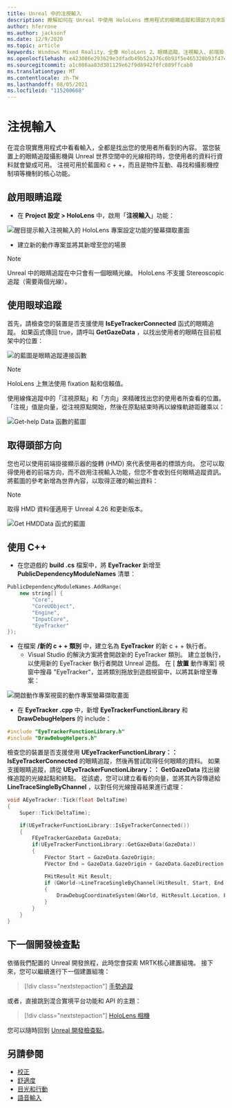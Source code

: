 ```yaml
---
title: Unreal 中的注視輸入
description: 瞭解如何在 Unreal 中使用 HoloLens 應用程式的眼睛追蹤和頭部方向來設定和使用注視輸入。
author: hferrone
ms.author: jacksonf
ms.date: 12/9/2020
ms.topic: article
keywords: Windows Mixed Reality、全像 HoloLens 2、眼睛追蹤、注視輸入、前端掛接顯示器、Unreal 引擎、混合現實耳機、Windows Mixed reality 耳機、虛擬實境耳機
ms.openlocfilehash: e423086e293629e3dfadb49b52a376c0b93f5e465328b93f47c2f1e3e0790b63
ms.sourcegitcommit: a1c086aa83d381129e62f9d8942f0fc889ffcab0
ms.translationtype: MT
ms.contentlocale: zh-TW
ms.lasthandoff: 08/05/2021
ms.locfileid: "115200668"
---
```

# <a name="gaze-input"></a>注視輸入

在混合現實應用程式中看看輸入，全都是找出您的使用者所看到的內容。 當您裝置上的眼睛追蹤攝影機與 Unreal 世界空間中的光線相符時，您使用者的資料行資料就會變成可用。 注視可用於藍圖和 c + +，而且是物件互動、尋找和攝影機控制項等機制的核心功能。

## <a name="enabling-eye-tracking"></a>啟用眼睛追蹤

- 在 **Project 設定 > HoloLens** 中，啟用「**注視輸入**」功能：

![醒目提示輸入注視輸入的 HoloLens 專案設定功能的螢幕擷取畫面](images/unreal-gaze-img-01.png)

- 建立新的動作專案並將其新增至您的場景

> [!NOTE]
> Unreal 中的眼睛追蹤在中只會有一個眼睛光線。 HoloLens 不支援 Stereoscopic 追蹤（需要兩個光線）。

## <a name="using-eye-tracking"></a>使用眼球追蹤

首先，請檢查您的裝置是否支援使用 **IsEyeTrackerConnected** 函式的眼睛追蹤。  如果函式傳回 true，請呼叫 **GetGazeData** ，以找出使用者的眼睛在目前框架中的位置：

![的藍圖是眼睛追蹤連接函數](images/unreal-gaze-img-02.png)

> [!NOTE]
> HoloLens 上無法使用 fixation 點和信賴值。

使用線條追蹤中的「注視原點」和「方向」來精確找出您的使用者所查看的位置。  「注視」值是向量，從注視原點開始，然後在原點結束時再以線條軌跡距離乘以：

![Get-help Data 函數的藍圖](images/unreal-gaze-img-03.png)

## <a name="getting-head-orientation"></a>取得頭部方向

您也可以使用前端掛接顯示器的旋轉 (HMD) 來代表使用者的標頭方向。 您可以取得使用者的前端方向，而不啟用注視輸入功能，但您不會收到任何眼睛追蹤資訊。  將藍圖的參考新增為世界內容，以取得正確的輸出資料：

> [!NOTE]
> 取得 HMD 資料僅適用于 Unreal 4.26 和更新版本。

![Get HMDData 函式的藍圖](images/unreal-gaze-img-04.png)

## <a name="using-c"></a>使用 C++

- 在您遊戲的 **build .cs** 檔案中，將 **EyeTracker** 新增至 **PublicDependencyModuleNames** 清單：

```cpp
PublicDependencyModuleNames.AddRange(
    new string[] {
        "Core",
        "CoreUObject",
        "Engine",
        "InputCore",
        "EyeTracker"
});
```

- 在檔案 **/新的 c + + 類別** 中，建立名為 **EyeTracker** 的新 c + + 執行者。
    - Visual Studio 的解決方案將會開啟新的 EyeTracker 類別。 建立並執行，以使用新的 EyeTracker 執行者開啟 Unreal 遊戲。  在 [ **放置** 動作專案] 視窗中搜尋 "EyeTracker"，並將類別拖放到遊戲視窗中，以將其新增至專案：

![開啟動作專案視窗的動作專案螢幕擷取畫面](images/unreal-gaze-img-06.png)

- 在 **EyeTracker .cpp** 中，新增 **EyeTrackerFunctionLibrary** 和 **DrawDebugHelpers** 的 include：

```cpp
#include "EyeTrackerFunctionLibrary.h"
#include "DrawDebugHelpers.h"
```

檢查您的裝置是否支援使用 **UEyeTrackerFunctionLibrary：： IsEyeTrackerConnected** 的眼睛追蹤，然後再嘗試取得任何眼睛的資料。  如果支援眼睛追蹤，請從 **UEyeTrackerFunctionLibrary：： GetGazeData** 找出線條追蹤的光線起點和終點。 從該處，您可以建立看看的向量，並將其內容傳遞給 **LineTraceSingleByChannel** ，以對任何光線搜尋結果進行處理：

```cpp
void AEyeTracker::Tick(float DeltaTime)
{
    Super::Tick(DeltaTime);

    if(UEyeTrackerFunctionLibrary::IsEyeTrackerConnected())
    {
        FEyeTrackerGazeData GazeData;
        if(UEyeTrackerFunctionLibrary::GetGazeData(GazeData))
        {
            FVector Start = GazeData.GazeOrigin;
            FVector End = GazeData.GazeOrigin + GazeData.GazeDirection * 100;

            FHitResult Hit Result;
            if (GWorld->LineTraceSingleByChannel(HitResult, Start, End, ECollisionChannel::ECC_Visiblity))
            {
                DrawDebugCoordinateSystem(GWorld, HitResult.Location, FQuat::Identity.Rotator(), 10);
            }
        }
    }
}
```

## <a name="next-development-checkpoint"></a>下一個開發檢查點

依循我們配置的 Unreal 開發旅程，此時您會探索 MRTK核心建置組塊。 接下來，您可以繼續進行下一個建置組塊：

> [!div class="nextstepaction"]
> [手勢追蹤](unreal-hand-tracking.md)

或者，直接跳到混合實境平台功能和 API 的主題：

> [!div class="nextstepaction"]
> [HoloLens 相機](unreal-hololens-camera.md)

您可以隨時回到 [Unreal 開發檢查點](unreal-development-overview.md#2-core-building-blocks)。

## <a name="see-also"></a>另請參閱
* [校正](/hololens/hololens-calibration)
* [舒適度](../../design/comfort.md)
* [目光和行動](../../design/gaze-and-commit.md)
* [語音輸入](../../out-of-scope/voice-design.md)